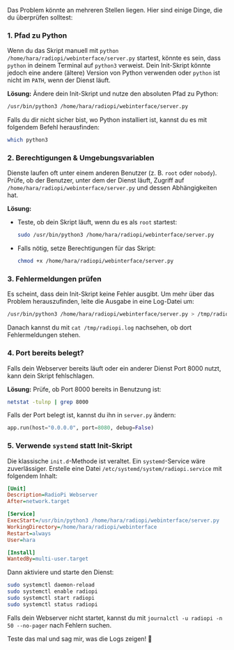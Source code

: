 Das Problem könnte an mehreren Stellen liegen. Hier sind einige Dinge, die du überprüfen solltest:

### 1. **Pfad zu Python**
   Wenn du das Skript manuell mit `python /home/hara/radiopi/webinterface/server.py` startest, könnte es sein, dass `python` in deinem Terminal auf `python3` verweist. Dein Init-Skript könnte jedoch eine andere (ältere) Version von Python verwenden oder `python` ist nicht im `PATH`, wenn der Dienst läuft.

   **Lösung:** Ändere dein Init-Skript und nutze den absoluten Pfad zu Python:
   ```sh
   /usr/bin/python3 /home/hara/radiopi/webinterface/server.py
   ```
   Falls du dir nicht sicher bist, wo Python installiert ist, kannst du es mit folgendem Befehl herausfinden:
   ```sh
   which python3
   ```

### 2. **Berechtigungen & Umgebungsvariablen**
   Dienste laufen oft unter einem anderen Benutzer (z. B. `root` oder `nobody`). Prüfe, ob der Benutzer, unter dem der Dienst läuft, Zugriff auf `/home/hara/radiopi/webinterface/server.py` und dessen Abhängigkeiten hat.

   **Lösung:**
   - Teste, ob dein Skript läuft, wenn du es als `root` startest:
     ```sh
     sudo /usr/bin/python3 /home/hara/radiopi/webinterface/server.py
     ```
   - Falls nötig, setze Berechtigungen für das Skript:
     ```sh
     chmod +x /home/hara/radiopi/webinterface/server.py
     ```

### 3. **Fehlermeldungen prüfen**
   Es scheint, dass dein Init-Skript keine Fehler ausgibt. Um mehr über das Problem herauszufinden, leite die Ausgabe in eine Log-Datei um:
   ```sh
   /usr/bin/python3 /home/hara/radiopi/webinterface/server.py > /tmp/radiopi.log 2>&1
   ```
   Danach kannst du mit `cat /tmp/radiopi.log` nachsehen, ob dort Fehlermeldungen stehen.

### 4. **Port bereits belegt?**
   Falls dein Webserver bereits läuft oder ein anderer Dienst Port 8000 nutzt, kann dein Skript fehlschlagen.

   **Lösung:** Prüfe, ob Port 8000 bereits in Benutzung ist:
   ```sh
   netstat -tulnp | grep 8000
   ```
   Falls der Port belegt ist, kannst du ihn in `server.py` ändern:
   ```python
   app.run(host="0.0.0.0", port=8080, debug=False)
   ```

### 5. **Verwende `systemd` statt Init-Skript**
   Die klassische `init.d`-Methode ist veraltet. Ein `systemd`-Service wäre zuverlässiger. Erstelle eine Datei `/etc/systemd/system/radiopi.service` mit folgendem Inhalt:

   ```ini
   [Unit]
   Description=RadioPi Webserver
   After=network.target

   [Service]
   ExecStart=/usr/bin/python3 /home/hara/radiopi/webinterface/server.py
   WorkingDirectory=/home/hara/radiopi/webinterface
   Restart=always
   User=hara

   [Install]
   WantedBy=multi-user.target
   ```
   Dann aktiviere und starte den Dienst:
   ```sh
   sudo systemctl daemon-reload
   sudo systemctl enable radiopi
   sudo systemctl start radiopi
   sudo systemctl status radiopi
   ```

Falls dein Webserver nicht startet, kannst du mit `journalctl -u radiopi -n 50 --no-pager` nach Fehlern suchen.

Teste das mal und sag mir, was die Logs zeigen! 🚀
